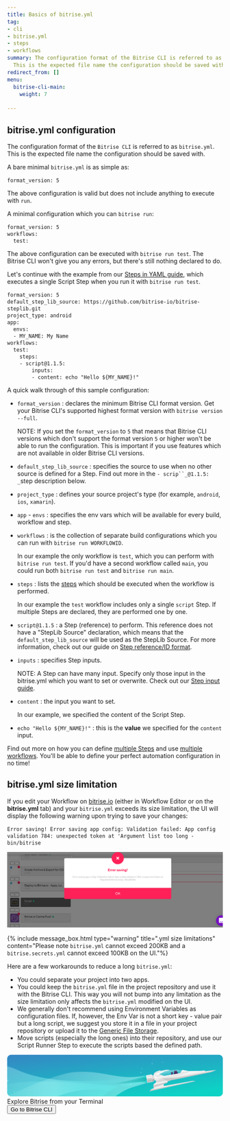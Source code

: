 ```yaml
---
title: Basics of bitrise.yml
tag:
- cli
- bitrise.yml
- steps
- workflows
summary: The configuration format of the Bitrise CLI is referred to as bitrise.yml.
  This is the expected file name the configuration should be saved with.
redirect_from: []
menu:
  bitrise-cli-main:
    weight: 7

---
```

## bitrise.yml configuration

The configuration format of the `Bitrise CLI` is referred to as `bitrise.yml`. This is the expected file name the configuration should be saved with.

A bare minimal `bitrise.yml` is as simple as:

    format_version: 5

The above configuration is valid but does not include anything to execute with `run`.

A minimal configuration which you can `bitrise run`:

    format_version: 5
    workflows:
      test:

The above configuration can be executed with `bitrise run test`. The Bitrise CLI won't give you any errors, but there's still nothing declared to do.

Let's continue with the example from our [Steps in YAML guide](/bitrise-cli/steps/#what-is-a-step), which executes a single Script Step when you run it with `bitrise run test`.

    format_version: 5
    default_step_lib_source: https://github.com/bitrise-io/bitrise-steplib.git
    project_type: android
    app:
      envs:
      - MY_NAME: My Name
    workflows:
      test:
        steps:
        - script@1.1.5:
            inputs:
            - content: echo "Hello ${MY_NAME}!"

A quick walk through of this sample configuration:

* `format_version` : declares the minimum Bitrise CLI format version. Get your Bitrise CLI's supported highest format version with `bitrise version --full`.

  NOTE: If you set the `format_version` to `5` that means that Bitrise CLI versions which don't support the format version `5` or higher won't be able to run the configuration. This is important if you use features which are not available in older Bitrise CLI versions.
* `default_step_lib_source` : specifies the source to use when no other source is defined for a Step. Find out more in the `- scrip``_@1.1.5: _`step description below.
* `project_type` : defines your source project's type (for example, `android`, `ios`, `xamarin`).
* `app` - `envs` : specifies the env vars which will be available for every build, workflow and step.
* `workflows` : is the collection of separate build configurations which you can run with `bitrise run WORKFLOWID`.

  In our example the only workflow is `test`, which you can perform with `bitrise run test`. If you'd have a second workflow called `main`, you could run both `bitrise run test` and `bitrise run main`.
* `steps` : lists the [steps](/bitrise-cli/steps/) which should be executed when the workflow is performed.

  In our example the `test` workflow includes only a single `script` Step. If multiple Steps are declared, they are performed one by one.
* `script@1.1.5` : a Step (reference) to perform. This reference does not have a "StepLib Source" declaration, which means that the `default_step_lib_source` will be used as the StepLib Source. For more information, check out our guide on [Step reference/ID format](/bitrise-cli/steps/#step-referenceid-format).
* `inputs` : specifies Step inputs.

  NOTE: A Step can have many input. Specify only those input in the bitrise.yml which you want to set or overwrite. Check out our [Step input guide](/bitrise-cli/step-inputs/).
* `content` : the input you want to set.

  In our example, we specified the content of the Script Step.
* `echo "Hello ${MY_NAME}!"` : this is the **value** we specified for the `content` input.

Find out more on how you can define [multiple Steps](/bitrise-cli/steps/) and use [multiple workflows](/bitrise-cli/workflows/). You'll be able to define your perfect automation configuration in no time!

## bitrise.yml size limitation

If you edit your Workflow on [bitrise.io](https://www.bitrise.io/) (either in Workflow Editor or on the **bitrise.yml** tab) and your `bitrise.yml` exceeds its size limitation, the UI will display the following warning upon trying to save your changes:

    Error saving! Error saving app config: Validation failed: App config validation 784: unexpected token at 'Argument list too long - bin/bitrise

![](/img/yml-size-limit.png)

{% include message_box.html type="warning" title=".yml size limitations" content="Please note `bitrise.yml` cannot exceed 200KB and a `bitrise.secrets.yml` cannot exceed 100KB on the UI."%}

Here are a few workarounds to reduce a long `bitrise.yml`:

* You could separate your project into two apps.
* You could keep the `bitrise.yml` file in the project repository and use it with the Bitrise CLI. This way you will not bump into any limitation as the size limitation only affects the `bitrise.yml` modified on the UI.
* We generally don't recommend using Environment Variables as configuration files. If, however, the Env Var is not a short key - value pair but a long script, we suggest you store it in a file in your project repository or upload it to the [Generic File Storage](/tutorials/how-to-use-the-generic-file-storage/#uploading-files-to-generic-file-storage-on-bitriseio).
* Move scripts (especially the long ones) into their repository, and use our Script Runner Step to execute the scripts based the defined path.

<div class="banner">
<img src="/assets/images/banner-bg-888x170.png" style="border: none;">
<div class="deploy-text">Explore Bitrise from your Terminal</div>
<a target="_blank" href="https://app.bitrise.io/cli"><button class="button">Go to Bitrise CLI</button></a>
</div>